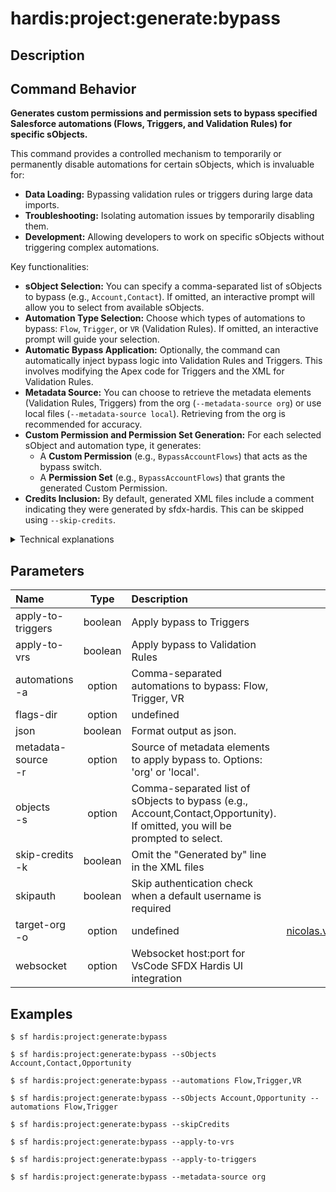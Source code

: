 <!-- This file has been generated with command 'sf hardis:doc:plugin:generate'. Please do not update it manually or it may be overwritten -->
# hardis:project:generate:bypass

## Description


## Command Behavior

**Generates custom permissions and permission sets to bypass specified Salesforce automations (Flows, Triggers, and Validation Rules) for specific sObjects.**

This command provides a controlled mechanism to temporarily or permanently disable automations for certain sObjects, which is invaluable for:

- **Data Loading:** Bypassing validation rules or triggers during large data imports.
- **Troubleshooting:** Isolating automation issues by temporarily disabling them.
- **Development:** Allowing developers to work on specific sObjects without triggering complex automations.

Key functionalities:

- **sObject Selection:** You can specify a comma-separated list of sObjects to bypass (e.g., `Account,Contact`). If omitted, an interactive prompt will allow you to select from available sObjects.
- **Automation Type Selection:** Choose which types of automations to bypass: `Flow`, `Trigger`, or `VR` (Validation Rules). If omitted, an interactive prompt will guide your selection.
- **Automatic Bypass Application:** Optionally, the command can automatically inject bypass logic into Validation Rules and Triggers. This involves modifying the Apex code for Triggers and the XML for Validation Rules.
- **Metadata Source:** You can choose to retrieve the metadata elements (Validation Rules, Triggers) from the org (`--metadata-source org`) or use local files (`--metadata-source local`). Retrieving from the org is recommended for accuracy.
- **Custom Permission and Permission Set Generation:** For each selected sObject and automation type, it generates:
  - A **Custom Permission** (e.g., `BypassAccountFlows`) that acts as the bypass switch.
  - A **Permission Set** (e.g., `BypassAccountFlows`) that grants the generated Custom Permission.
- **Credits Inclusion:** By default, generated XML files include a comment indicating they were generated by sfdx-hardis. This can be skipped using `--skip-credits`.

<details>
<summary>Technical explanations</summary>

The command's technical implementation involves:

- **SOQL Queries (Tooling API):** It queries `EntityDefinition` to list customizable sObjects and `ValidationRule` and `ApexTrigger` to find existing automations.
- **Interactive Prompts:** Uses the `prompts` library to guide the user through selecting sObjects, automation types, and bypass application options.
- **XML Generation:** Dynamically generates XML content for Custom Permissions and Permission Sets, including descriptions and labels that clearly indicate their purpose.
- **File System Operations:** Uses `fs-extra` to create directories and write the generated Custom Permission and Permission Set XML files.
- **Metadata Retrieval (for Bypass Application):** If `apply-to-vrs` or `apply-to-triggers` is used and `metadata-source` is `org`, it retrieves the relevant Validation Rule or Apex Trigger metadata from the org using `sf project retrieve start`.
- **XML/Apex Code Modification:**
  - For Validation Rules, it modifies the `errorConditionFormula` in the XML to include a check for the bypass Custom Permission.
  - For Apex Triggers, it injects an `if` statement at the beginning of the trigger body to check for the bypass Custom Permission.
- **`parseXmlFile` and `writeXmlFile`:** Used for reading and writing XML metadata files.
- **`execCommand`:** Used for executing Salesforce CLI commands, particularly for metadata retrieval.
- **Error Handling:** Includes checks for invalid sObject or automation selections and provides informative error messages.
</details>


## Parameters

|Name|Type|Description|Default|Required|Options|
|:---|:--:|:----------|:-----:|:------:|:-----:|
|apply-to-triggers|boolean|Apply bypass to Triggers||||
|apply-to-vrs|boolean|Apply bypass to Validation Rules||||
|automations<br/>-a|option|Comma-separated automations to bypass: Flow, Trigger, VR||||
|flags-dir|option|undefined||||
|json|boolean|Format output as json.||||
|metadata-source<br/>-r|option|Source of metadata elements to apply bypass to. Options: 'org' or 'local'.||||
|objects<br/>-s|option|Comma-separated list of sObjects to bypass (e.g., Account,Contact,Opportunity). If omitted, you will be prompted to select.||||
|skip-credits<br/>-k|boolean|Omit the "Generated by" line in the XML files||||
|skipauth|boolean|Skip authentication check when a default username is required||||
|target-org<br/>-o|option|undefined|nicolas.vuillamy@cloudity.com.playnico|||
|websocket|option|Websocket host:port for VsCode SFDX Hardis UI integration||||

## Examples

```shell
$ sf hardis:project:generate:bypass
```

```shell
$ sf hardis:project:generate:bypass --sObjects Account,Contact,Opportunity
```

```shell
$ sf hardis:project:generate:bypass --automations Flow,Trigger,VR
```

```shell
$ sf hardis:project:generate:bypass --sObjects Account,Opportunity --automations Flow,Trigger
```

```shell
$ sf hardis:project:generate:bypass --skipCredits
```

```shell
$ sf hardis:project:generate:bypass --apply-to-vrs
```

```shell
$ sf hardis:project:generate:bypass --apply-to-triggers
```

```shell
$ sf hardis:project:generate:bypass --metadata-source org
```


